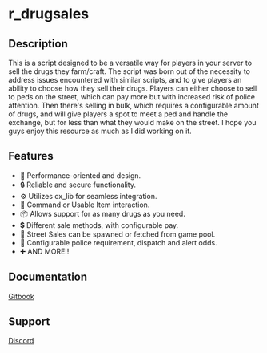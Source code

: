# r_drugsales

## Description

This is a script designed to be a versatile way for players in your server to sell the drugs they farm/craft. The script was born out of the necessity to address issues encountered with similar scripts, and to give players an ability to choose how they sell their drugs. Players can either choose to sell to peds on the street, which can pay more but with increased risk of police attention. Then there's selling in bulk, which requires a configurable amount of drugs, and will give players a spot to meet a ped and handle the exchange, but for less than what they would make on the street. I hope you guys enjoy this resource as much as I did working on it.

## Features

- 🚀 Performance-oriented and design.
- 🔒 Reliable and secure functionality.
- ⚙️ Utilizes ox_lib for seamless integration.
- 📝 Command or Usable Item interaction.
- 📦 Allows support for as many drugs as you need.
- 💲 Different sale methods, with configurable pay.
- 🧍 Street Sales can be spawned or fetched from game pool.
- 👮 Configurable police requirement, dispatch and alert odds.
- ➕ AND MORE!!

## Documentation

[Gitbook](https://r-scripts-1.gitbook.io/r_scripts-docs./)

## Support

[Discord](https://discord.gg/r-scripts)
